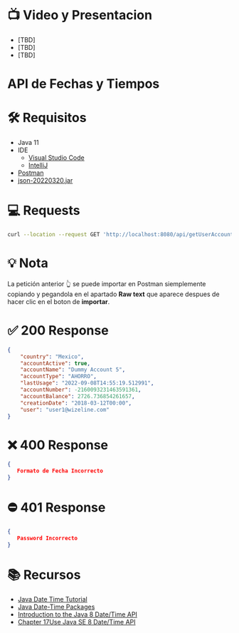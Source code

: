 # :tv: Video y Presentacion
- [TBD]
- [TBD]
- [TBD]

# API de Fechas y Tiempos

# :hammer_and_wrench:  Requisitos
- Java 11
- IDE
    * [Visual Studio Code](https://code.visualstudio.com/download)
    * [IntelliJ](https://www.jetbrains.com/idea/download)
- [Postman](https://www.postman.com/downloads/)
- [json-20220320.jar](https://repo1.maven.org/maven2/org/json/json/20220320/)

# :computer: Requests
``` bash
curl --location --request GET 'http://localhost:8080/api/getUserAccount?user=user1@wizeline.com&password=Pass1@&date=12-03-2018'
```
# :bulb: Nota
La petición anterior :point_up_2: se puede importar en Postman siemplemente copiando y pegandola en el apartado __Raw text__ que aparece despues de hacer clic en el boton de __importar__.

# :white_check_mark: 200 Response
```json
{
    "country": "Mexico",
    "accountActive": true,
    "accountName": "Dummy Account 5",
    "accountType": "AHORRO",
    "lastUsage": "2022-09-08T14:55:19.512991",
    "accountNumber": -2160093231463591361,
    "accountBalance": 2726.736854261657,
    "creationDate": "2018-03-12T00:00",
    "user": "user1@wizeline.com"
}
``` 
# :x: 400 Response
```json
{
   Formato de Fecha Incorrecto
}
``` 
# :no_entry: 401 Response
```json
{
   Password Incorrecto
}
``` 



# :books: Recursos
- [Java Date Time Tutorial](https://jenkov.com/tutorials/java-date-time/index.html)
- [Java Date-Time Packages](https://docs.oracle.com/javase/8/docs/technotes/guides/datetime/index.html)
- [Introduction to the Java 8 Date/Time API](https://www.baeldung.com/java-8-date-time-intro)
- [Chapter 17Use Java SE 8 Date/Time API](https://www.oreilly.com/library/view/oca-ocp/9781119363392/c17.xhtml)
